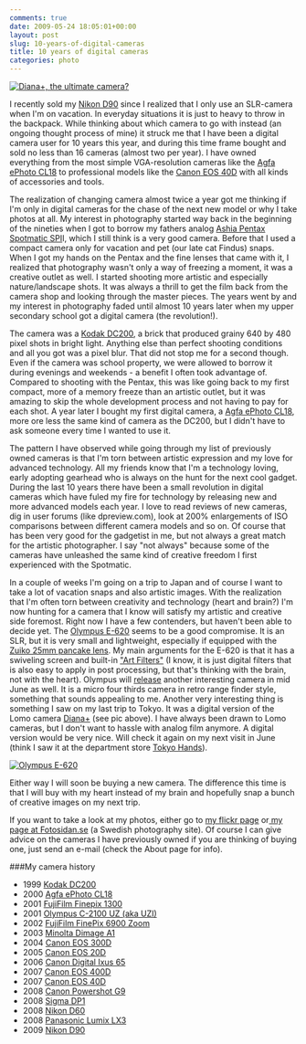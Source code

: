 ```yaml
---
comments: true
date: 2009-05-24 18:05:01+00:00
layout: post
slug: 10-years-of-digital-cameras
title: 10 years of digital cameras
categories: photo
---
```


[![Diana+, the ultimate camera?](http://erlandsson.files.wordpress.com/2009/05/diana-camera.jpg?w=300)](http://microsites.lomography.com/diana/)

I recently sold my [Nikon D90](http://www.dpreview.com/reviews/specs/Nikon/nikon_d90.asp) since I realized that I only use an SLR-camera when I'm on vacation. In everyday situations it is just to heavy to throw in the backpack. While thinking about which camera to go with instead (an ongoing thought process of mine) it struck me that I have been a digital camera user for 10 years this year, and during this time frame bought and sold no less than 16 cameras (almost two per year). I have owned everything from the most simple VGA-resolution cameras like the [Agfa ePhoto CL18](http://www.dpreview.com/reviews/specs/Agfa/agfa_cl18.asp) to professional models like the [Canon EOS 40D](http://www.dpreview.com/reviews/specs/Canon/canon_eos40d.asp) with all kinds of accessories and tools.

The realization of changing camera almost twice a year got me thinking if I'm only in digital cameras for the chase of the next new model or why I take photos at all. My interest in photography started way back in the beginning of the nineties when I got to borrow my fathers analog [Ashia Pentax Spotmatic SPI](http://www.photoethnography.com/ClassicCameras/index-frameset.html?AsahiPentaxSpotmaticSPII.html~mainFrame)I, which I still think is a very good camera. Before that I used a compact camera only for vacation and pet (our late cat Findus) snaps. When I got my hands on the Pentax and the fine lenses that came with it, I realized that photography wasn't only a way of freezing a moment, it was a creative outlet as well. I started shooting more artistic and especially nature/landscape shots. It was always a thrill to get the film back from the camera shop and looking through the master pieces. The years went by and my interest in photography faded until almost 10 years later when my upper secondary school got a digital camera (the revolution!).

The camera was a [Kodak DC200](http://www.photoethnography.com/ClassicCameras/index-frameset.html?AsahiPentaxSpotmaticSPII.html~mainFrame), a brick that produced grainy 640 by 480 pixel shots in bright light. Anything else than perfect shooting conditions and all you got was a pixel blur. That did not stop me for a second though. Even if the camera was school property, we were allowed to borrow it during evenings and weekends - a benefit I often took advantage of. Compared to shooting with the Pentax, this was like going back to my first compact, more of a memory freeze than an artistic outlet, but it was amazing to skip the whole development process and not having to pay for each shot. A year later I bought my first digital camera, a [Agfa ePhoto CL18](http://www.dpreview.com/reviews/specs/Agfa/agfa_cl18.asp), more ore less the same kind of camera as the DC200, but I didn't have to ask someone every time I wanted to use it.

The pattern I have observed while going through my list of previously owned cameras is that I'm torn between artistic expression and my love for advanced technology. All my friends know that I'm a technology loving, early adopting gearhead who is always on the hunt for the next cool gadget. During the last 10 years there have been a small revolution in digital cameras which have fuled my fire for technology by releasing new and more advanced models each year. I love to read reviews of new cameras, dig in user forums (like dpreview.com), look at 200% enlargements of ISO comparisons between different camera models and so on. Of course that has been very good for the gadgetist in me, but not always a great match for the artistic photographer. I say "not always" because some of the cameras have unleashed the same kind of creative freedom I first experienced with the Spotmatic.

In a couple of weeks I'm going on a trip to Japan and of course I want to take a lot of vacation snaps and also artistic images. With the realization that I'm often torn between creativity and technology (heart and brain?) I'm now hunting for a camera that I know will satisfy my artistic and creative side foremost. Right now I have a few contenders, but haven't been able to decide yet. The [Olympus E-620](http://www.dpreview.com/news/0902/09022401olympuse620.asp) seems to be a good compromise. It is an SLR, but it is very small and lightweight, especially if equipped with the [Zuiko 25mm pancake lens](http://www.cameralabs.com/reviews/Olympus_Zuiko_Digital_25mm_pancake/). My main arguments for the E-620 is that it has a swiveling screen and built-in ["Art Filters"](http://www.olympusamerica.com/cpg_section/product.asp?product=1452) (I know, it is just digital filters that is also easy to apply in post processing, but that's thinking with the brain, not with the heart). Olympus will [release](http://www.dpreview.com/news/0809/08092208olympus_micro_four_thirds.asp) another interesting camera in mid June as well. It is a micro four thirds camera in retro range finder style, something that sounds appealing to me. Another very interesting thing is something I saw on my last trip to Tokyo. It was a digital version of the Lomo camera [Diana+](http://microsites.lomography.com/diana/) (see pic above). I have always been drawn to Lomo cameras, but I don't want to hassle with analog film anymore. A digital version would be very nice. Will check it again on my next visit in June (think I saw it at the department store [Tokyo Hands](http://www.tokyu-hands.co.jp/)).

[![Olympus E-620](http://erlandsson.files.wordpress.com/2009/05/olympus-e-620_1.jpg?w=300)](http://www.dpreview.com/news/0902/09022401olympuse620.asp)

Either way I will soon be buying a new camera. The difference this time is that I will buy with my heart instead of my brain and hopefully snap a bunch of creative images on my next trip.

If you want to take a look at my photos, either go to [my flickr page](http://www.flickr.com/photos/emilerl) or[ my page at Fotosidan.se](http://www.fotosidan.se/member/view.htm?ID=3932) (a Swedish photography site). Of course I can give advice on the cameras I have previously owned if you are thinking of buying one, just send an e-mail (check the About page for info).

###My camera history

  * 1999 [Kodak DC200](http://www.dpreview.com/reviews/specs/Kodak/kodak_dc200.asp)
  * 2000 [Agfa ePhoto CL18](http://www.dpreview.com/reviews/specs/Agfa/agfa_cl18.asp)
  * 2001 [FujiFilm Finepix 1300](http://www.dpreview.com/reviews/specs/FujiFilm/fuji_finepix1300.asp)
  * 2001 [Olympus C-2100 UZ (aka UZI)](http://www.dpreview.com/reviews/specs/Olympus/oly_c2100uz.asp)
  * 2002 [FujiFilm FinePix 6900 Zoom](http://www.dpreview.com/reviews/specs/FujiFilm/fuji_finepix6900z.asp)
  * 2003 [Minolta Dimage A1](http://www.dpreview.com/reviews/minoltadimagea1/)
  * 2004 [Canon EOS 300D](http://www.dpreview.com/reviews/specs/Canon/canon_eos300d.asp)
  * 2005 [Canon EOS 20D](http://www.dpreview.com/reviews/specs/Canon/canon_eos20d.asp)
  * 2006 [Canon Digital Ixus 65](http://www.dpreview.com/reviews/specs/Canon/canon_sd630.asp)
  * 2007 [Canon EOS 400D](http://www.dpreview.com/reviews/specs/Canon/canon_eos400d.asp)
  * 2007 [Canon EOS 40D](http://www.dpreview.com/reviews/specs/Canon/canon_eos40d.asp)
  * 2008 [Canon Powershot G9](http://www.dpreview.com/reviews/specs/Canon/canon_g9.asp)
  * 2008 [Sigma DP1](http://www.dpreview.com/reviews/specs/Sigma/sigma_dp1.asp)
  * 2008 [Nikon D60](http://www.dpreview.com/reviews/specs/Nikon/nikon_d60.asp)
  * 2008 [Panasonic Lumix LX3](http://www.dpreview.com/reviews/specs/Panasonic/panasonic_dmclx3.asp)
  * 2009 [Nikon D90](http://www.dpreview.com/reviews/specs/Nikon/nikon_d90.asp)






